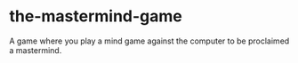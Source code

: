 # the-mastermind-game
A game where you play a mind game against the computer to be proclaimed a mastermind.
